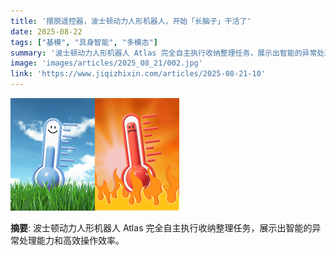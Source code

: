 ```yaml
---
title: '摆脱遥控器，波士顿动力人形机器人，开始「长脑子」干活了'
date: 2025-08-22
tags: ["基模", "具身智能", "多模态"]
summary: '波士顿动力人形机器人 Atlas 完全自主执行收纳整理任务，展示出智能的异常处理能力和高效操作效率。'
image: 'images/articles/2025_08_21/002.jpg'
link: 'https://www.jiqizhixin.com/articles/2025-08-21-10'
---
```

![摆脱遥控器，波士顿动力人形机器人，开始「长脑子」干活了](images/articles/2025_08_21/002.jpg)

**摘要**: 波士顿动力人形机器人 Atlas 完全自主执行收纳整理任务，展示出智能的异常处理能力和高效操作效率。
